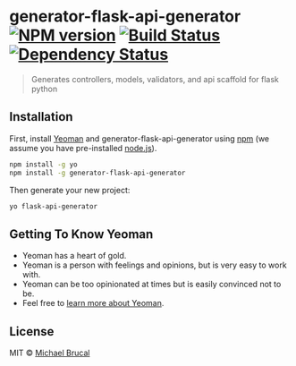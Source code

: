 # generator-flask-api-generator [![NPM version][npm-image]][npm-url] [![Build Status][travis-image]][travis-url] [![Dependency Status][daviddm-image]][daviddm-url]
> Generates controllers, models, validators, and api scaffold for flask python

## Installation

First, install [Yeoman](http://yeoman.io) and generator-flask-api-generator using [npm](https://www.npmjs.com/) (we assume you have pre-installed [node.js](https://nodejs.org/)).

```bash
npm install -g yo
npm install -g generator-flask-api-generator
```

Then generate your new project:

```bash
yo flask-api-generator
```

## Getting To Know Yeoman

 * Yeoman has a heart of gold.
 * Yeoman is a person with feelings and opinions, but is very easy to work with.
 * Yeoman can be too opinionated at times but is easily convinced not to be.
 * Feel free to [learn more about Yeoman](http://yeoman.io/).

## License

MIT © [Michael Brucal]()


[npm-image]: https://badge.fury.io/js/generator-flask-api-generator.svg
[npm-url]: https://npmjs.org/package/generator-flask-api-generator
[travis-image]: https://travis-ci.org/makarukudo/generator-flask-api-generator.svg?branch=master
[travis-url]: https://travis-ci.org/makarukudo/generator-flask-api-generator
[daviddm-image]: https://david-dm.org/makarukudo/generator-flask-api-generator.svg?theme=shields.io
[daviddm-url]: https://david-dm.org/makarukudo/generator-flask-api-generator
